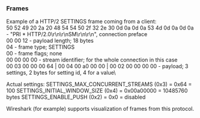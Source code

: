 ### Frames
Example of a HTTP/2 SETTINGS frame coming from a client:\
50 52 49 20 2a 20 48 54 54 50 2f 32 2e 30 0d 0a 0d 0a 53 4d 0d 0a 0d 0a - "PRI * HTTP/2.0\r\n\r\nSM\r\n\r\n", connection preface\
00 00 12 - payload length; 18 bytes\
04 - frame type; SETTINGS\
00 - frame flags; none\
00 00 00 00 - stream identifier; for the whole connection in this case\
00 03 00 00 00 64 | 00 04 00 a0 00 00 | 00 02 00 00 00 00 - payload; 3 settings, 2 bytes for setting id, 4 for a value\

Actual settings:
SETTINGS_MAX_CONCURRENT_STREAMS (0x3) = 0x64 = 100
SETTINGS_INITIAL_WINDOW_SIZE (0x4) = 0x00a00000 = 10485760 bytes
SETTINGS_ENABLE_PUSH (0x2) = 0x0 = disabled

Wireshark (for example) supports visualization of frames from this protocol.
